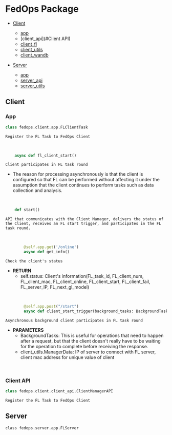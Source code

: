
# FedOps Package

- [Client](#client)
  - [app](#App)
  - [client_api](#Client API)
  - [client_fl](#client_fl)
  - [client_utils](#client_utils)
  - [client_wandb](#client_wandb)
  
- [Server](#server)
  - [app](#app)
  - [server_api](#server_api)
  - [server_utils](#server_utils)
  
## Client
### App
```python
class fedops.client.app.FLClientTask
```
`Register the FL Task to FedOps Client`

<br>

```python
    async def fl_client_start()
```
`Client participates in FL task round`

- The reason for processing asynchronously is that the client is configured so that FL can be performed without affecting it under the assumption that the client continues to perform tasks such as data collection and analysis.

<br>
 
```python
    def start()
```
`API that communicates with the Client Manager, delivers the status of the Client, receives an FL start trigger, and participates in the FL task round.`

<br>

```python
        @self.app.get('/online')
        async def get_info()
```
`Check the client's status`
- **RETURN**
  - self.status: Client's information(FL_task_id, FL_client_num, FL_client_mac, FL_client_online, FL_client_start, FL_client_fail, FL_server_IP, FL_next_gl_model)

<br>

```python
        @self.app.post("/start")
        async def client_start_trigger(background_tasks: BackgroundTasks, manager_data: client_utils.ManagerData)
```
`Asynchronous background client participates in FL task round`
- **PARAMETERS**
  - BackgroundTasks: This is useful for operations that need to happen after a request, but that the client doesn't really have to be waiting for the operation to complete before receiving the response.
  - client_utils.ManagerData: IP of server to connect with FL server, client mac address for unique value of client

<br>

### Client API
```python
class fedops.client.client_api.ClientManagerAPI
```
`Register the FL Task to FedOps Client`



## Server
```
class fedops.server.app.FLServer
```
